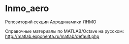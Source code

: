 # lnmo_aero
Репозиторий секции Аэродинамики ЛНМО

Справочные материалы по MATLAB/Octave на русском:
http://matlab.exponenta.ru/matlab/default.php
